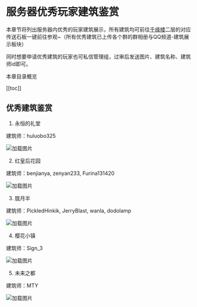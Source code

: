 # 服务器优秀玩家建筑鉴赏

本章节将列出服务器内优秀的玩家建筑展示，所有建筑均可前往[千缘楼](/town.md#千缘楼——传送中枢)二层的对应传送石板一键前往参观~（所有优秀建筑已上传各个群的群相册与QQ频道-建筑展示板块）

同时想要申请优秀建筑的玩家也可私信管理组，过审后发送图片、建筑名称、建筑师id即可。

本章目录概览

[[toc]]

## 优秀建筑鉴赏

1. 永恒的礼堂

建筑师：huluobo325

![加载图片](/img/yong.webp)

2. 红皇后花园

建筑师：benjianya, zenyan233, Furina131420

![加载图片](/img/hong.webp)

3. 胧月半

建筑师：PickledHinkik, JerryBlast, wanla, dodolamp

![加载图片](/img/long.webp)

4. 樱花小镇

建筑师：Sign_3

![加载图片](/img/ying.webp)

5. 未来之都

建筑师：MTY

![加载图片](/img/wei.webp)
